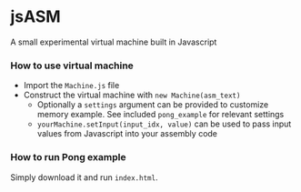 # jsASM

A small experimental virtual machine built in Javascript

### How to use virtual machine

- Import the `Machine.js` file
- Construct the virtual machine with `new Machine(asm_text)`
    - Optionally a `settings` argument can be provided to customize memory example. See included `pong_example` for relevant settings
    - `yourMachine.setInput(input_idx, value)` can be used to pass input values from Javascript into your assembly code

### How to run Pong example

Simply download it and run `index.html`.